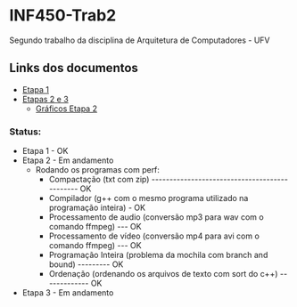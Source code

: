# INF450-Trab2
Segundo trabalho da disciplina de Arquitetura de Computadores - UFV

## Links dos documentos
* [Etapa 1](https://docs.google.com/presentation/d/1Vz73E6QZo4eGZLj0EVr541p2Wpae-xaPze_8G9zObj4/edit?usp=sharing)
* [Etapas 2 e 3](https://docs.google.com/presentation/d/1XiOAlGAGoxIcIHvf2pjxBPluhNrGuSGFHvhqSF01c7w/edit?usp=sharing)
    * [Gráficos Etapa 2](https://docs.google.com/spreadsheets/d/11T2S5aEwzsa06DaGmgFKTqgMvVRvg_IVkRAbeK6Hu0/edit?usp=sharing)


### Status:
* Etapa 1 - OK
* Etapa 2 - Em andamento
  * Rodando os programas com perf:
    * Compactação (txt com zip) ---------------------------------------------- OK
    * Compilador (g++ com o mesmo programa utilizado na programação inteira) - OK
    * Processamento de audio (conversão mp3 para wav com o comando ffmpeg) --- OK
    * Processamento de vídeo (conversão mp4 para avi com o comando ffmpeg) --- OK
    * Programação Inteira (problema da mochila com branch and bound) --------- OK
    * Ordenação (ordenando os arquivos de texto com sort do c++) ------------- OK
* Etapa 3 - Em andamento
